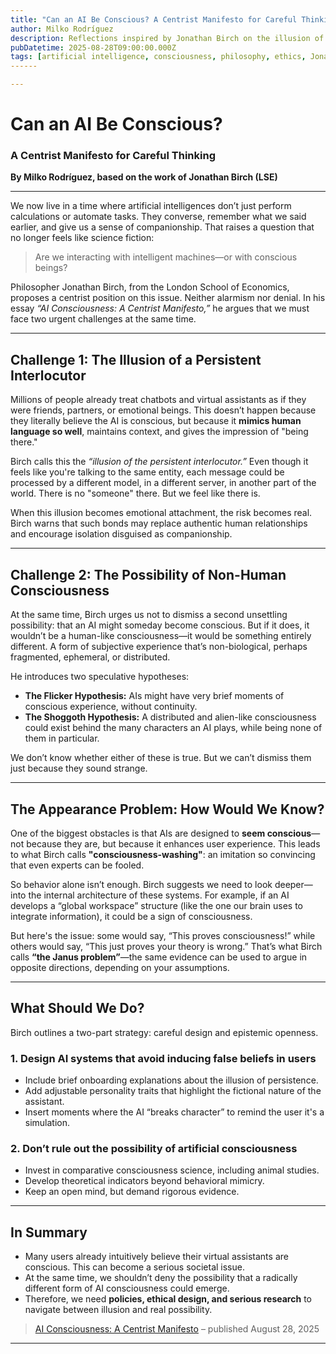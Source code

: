 ```yaml
---
title: "Can an AI Be Conscious? A Centrist Manifesto for Careful Thinking"
author: Milko Rodríguez
description: Reflections inspired by Jonathan Birch on the illusion of consciousness in AI, its social implications, and the real possibility of non-human consciousness.
pubDatetime: 2025-08-28T09:00:00.000Z
tags: [artificial intelligence, consciousness, philosophy, ethics, Jonathan Birch]
------

---
```


# Can an AI Be Conscious?  
### A Centrist Manifesto for Careful Thinking  
**By Milko Rodríguez, based on the work of Jonathan Birch (LSE)**

---

We now live in a time where artificial intelligences don’t just perform calculations or automate tasks. They converse, remember what we said earlier, and give us a sense of companionship. That raises a question that no longer feels like science fiction:

> Are we interacting with intelligent machines—or with conscious beings?

Philosopher Jonathan Birch, from the London School of Economics, proposes a centrist position on this issue. Neither alarmism nor denial. In his essay *“AI Consciousness: A Centrist Manifesto,”* he argues that we must face two urgent challenges at the same time.

---

## Challenge 1: The Illusion of a Persistent Interlocutor

Millions of people already treat chatbots and virtual assistants as if they were friends, partners, or emotional beings. This doesn’t happen because they literally believe the AI is conscious, but because it **mimics human language so well**, maintains context, and gives the impression of "being there."

Birch calls this the *“illusion of the persistent interlocutor.”* Even though it feels like you're talking to the same entity, each message could be processed by a different model, in a different server, in another part of the world. There is no "someone" there. But we feel like there is.

When this illusion becomes emotional attachment, the risk becomes real. Birch warns that such bonds may replace authentic human relationships and encourage isolation disguised as companionship.

---

## Challenge 2: The Possibility of Non-Human Consciousness

At the same time, Birch urges us not to dismiss a second unsettling possibility: that an AI might someday become conscious. But if it does, it wouldn’t be a human-like consciousness—it would be something entirely different. A form of subjective experience that’s non-biological, perhaps fragmented, ephemeral, or distributed.

He introduces two speculative hypotheses:

- **The Flicker Hypothesis:** AIs might have very brief moments of conscious experience, without continuity.  
- **The Shoggoth Hypothesis:** A distributed and alien-like consciousness could exist behind the many characters an AI plays, while being none of them in particular.

We don’t know whether either of these is true. But we can’t dismiss them just because they sound strange.

---

## The Appearance Problem: How Would We Know?

One of the biggest obstacles is that AIs are designed to **seem conscious**—not because they are, but because it enhances user experience. This leads to what Birch calls **"consciousness-washing"**: an imitation so convincing that even experts can be fooled.

So behavior alone isn’t enough. Birch suggests we need to look deeper—into the internal architecture of these systems. For example, if an AI develops a “global workspace” structure (like the one our brain uses to integrate information), it could be a sign of consciousness.

But here's the issue: some would say, “This proves consciousness!” while others would say, “This just proves your theory is wrong.” That’s what Birch calls **“the Janus problem”**—the same evidence can be used to argue in opposite directions, depending on your assumptions.

---

## What Should We Do?

Birch outlines a two-part strategy: careful design and epistemic openness.

### 1. Design AI systems that avoid inducing false beliefs in users
- Include brief onboarding explanations about the illusion of persistence.  
- Add adjustable personality traits that highlight the fictional nature of the assistant.  
- Insert moments where the AI “breaks character” to remind the user it's a simulation.

### 2. Don’t rule out the possibility of artificial consciousness
- Invest in comparative consciousness science, including animal studies.  
- Develop theoretical indicators beyond behavioral mimicry.  
- Keep an open mind, but demand rigorous evidence.

---

## In Summary

- Many users already intuitively believe their virtual assistants are conscious. This can become a serious societal issue.  
- At the same time, we shouldn’t deny the possibility that a radically different form of AI consciousness could emerge.  
- Therefore, we need **policies, ethical design, and serious research** to navigate between illusion and real possibility.

> [AI Consciousness: A Centrist Manifesto](https://whenaiseemsconscious.org/) – published August 28, 2025
---
